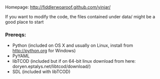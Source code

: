 Homepage: http://fiddlerwoaroof.github.com/yinjar/

If you want to modify the code, the files contained under data/ might be a good place to start

### Prereqs:

- Python (included on OS X and usually on Linux, install from http://python.org for Windows)
- PyYAML
- libTCOD (included but if on 64-bit linux download from here: doryen.eptalys.net/libtcod/download/)
- SDL (included with libTCOD)

